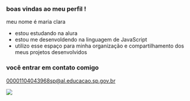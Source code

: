 ### boas vindas ao meu perfil !

meu nome é maria clara

- estou estudando na alura
- estou me desenvoldendo na linguagem de JavaScript
- utilizo esse espaço para minha organização e compartilhamento dos meus projetos desenvolvidos

 ### você entrar em contato comigo

 00001104043968sp@al.educacao.sp.gov.br

![](https://media.tenor.com/OFQTw5aD92AAAAAM/twd-thewalkingdead.gif)
